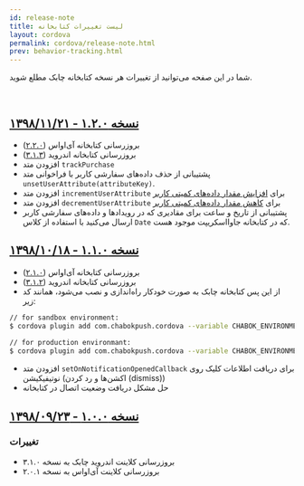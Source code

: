 ```yaml
---
id: release-note
title: لیست تغییرات کتابخانه
layout: cordova
permalink: cordova/release-note.html
prev: behavior-tracking.html
---
```


شما در این صفحه می‌توانید از تغییرات هر نسخه کتابخانه چابک مطلع شوید.

<Br>

## [نسخه ۱.۲.۰ - ۱۳۹۸/۱۱/۲۱](https://github.com/chabok-io/chabok-starter-cordova/releases/tag/v1.2.0)

- بروزرسانی کتابخانه آی‌او‌اس ([۲.۲.۰](https://github.com/chabok-io/chabok-client-ios/releases/tag/v2.2.0))  
- بروزرسانی کتابخانه اندروید ([۳.۱.۳](https://github.com/chabok-io/chabok-client-android/releases/tag/v3.1.3))
- افزودن متد `trackPurchase`
- پشتیبانی از حذف داده‌های سفارشی کاربر با فراخوانی متد `unsetUserAttribute(attributeKey)`.
- افزودن متد `incrementUserAttribute` برای [افزایش مقدار داده‌های کمیتی کاربر](/cordova/custom-data.html#افزایش-دادههای-کمیتی-کاربر)
- افزودن متد `decrementUserAttribute` برای [کاهش مقدار داده‌های کمیتی کاربر](/cordova/custom-data.html#کاهش-دادههای-کمیتی-کاربر)
- پشتیبانی از تاریخ و ساعت برای مقادیری که در رویدادها و داده‌های سفارشی کاربر ارسال می‌کنید با استفاده از کلاس `Date` که در کتابخانه جاوااسکریپت موجود هست.


## [نسخه ۱.۱.۰ - ۱۳۹۸/۱۰/۱۸](https://github.com/chabok-io/chabok-starter-cordova/releases/tag/v1.1.0) 

- بروزرسانی کتابخانه آی‌او‌اس ([۲.۱.۰](https://github.com/chabok-io/chabok-client-ios/releases/tag/v2.1.0))  
- بروزرسانی کتابخانه اندروید ([۳.۱.۲](https://github.com/chabok-io/chabok-client-android/releases/tag/v3.1.2))  
- از این پس کتابخانه چابک به صورت خودکار راه‌اندازی و نصب می‌شود، همانند کد زیر:  

``` bash  
// for sandbox environment:
$ cordova plugin add com.chabokpush.cordova --variable CHABOK_ENVIRONMENT=SANDBOX
  
// for production environmant:
$ cordova plugin add com.chabokpush.cordova --variable CHABOK_ENVIRONMENT=PRODUCTION
```

- افزودن متد `setOnNotificationOpenedCallback` برای دریافت اطلاعات کلیک روی نوتیفیکیشن (اکشن‌ها و رد کردن (dismiss)) 
- حل مشکل دریافت وضعیت اتصال در کتابخانه
   
  
## [نسخه ۱.۰.۰ - ۱۳۹۸/۰۹/۲۳](https://github.com/chabok-io/chabok-starter-cordova/releases/tag/v1.0.0)  
  
### تغییرات  
  
- بروزرسانی کلاینت اندروید چابک به نسخه ۳.۱.۰  
- بروزرسانی کلاینت آی‌او‌اس به نسخه ۲.۰.۱
